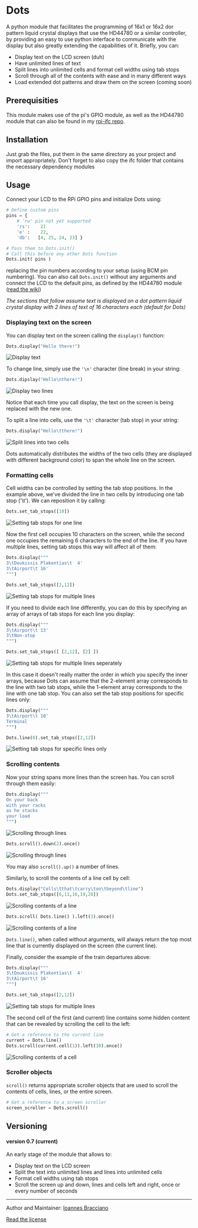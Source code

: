 # Dots
A python module that facilitates the programming of 16x1 or 16x2 dor pattern
liquid crystal displays that use the HD44780 or a similar controller, by
providing an easy to use python interface to communicate with the display but
also greatly extending the capabilities of it. Briefly, you can:
* Display text on the LCD screen (duh)
* Have unlimited lines of text
* Split lines into unlimited cells and format cell widths using tab stops
* Scroll through all of the contents with ease and in many different ways
* Load extended dot patterns and draw them on the screen (coming soon)

## Prerequisities
This module makes use of the pi's GPIO module, as well as the HD44780 module
that can also be found in my [rpi-ifc repo](https://github.com/IoannesBracciano/rpi-ifc).

## Installation
Just grab the files, put them in the same directory as your project and import
appropriately. Don't forget to also copy the ifc folder that contains the
necessary dependency modules

## Usage
Connect your LCD to the RPi GPIO pins and initialize Dots using:
```python
# Define custom pins
pins = {
    # 'rw' pin not yet supported
    'rs':    21
    'e' :    22,
    'db':   [4, 25, 24, 23] }

# Pass them to Dots.init()
# Call this before any other Dots function
Dots.init( pins )
```
replacing the pin numbers according to your setup (using BCM pin numbering).
You can also call `Dots.init()` without any arguments and connect the LCD to the
default pins, as defined by the HD44780  module ([read the wiki]())

*The sections that follow assume text is displayed on a dot pattern liquid
crystal display with 2 lines of text of 16 characters each (default for Dots)*

### Displaying text on the screen
You can display text on the screen calling the `display()` function:

```python
Dots.display("Hello there!")
```
![Display text](img/lcd_1.jpg)

To change line, simply use the `'\n'` character (line break) in your string:

```python
Dots.dipslay("Hello\nthere!")
```
![Display two lines](img/lcd_2.jpg)

Notice that each time you call display, the text on the screen is being
replaced with the new one.

To split a line into cells, use the `'\t'` character (tab stop) in your string:

```python
Dots.display("Hello\tthere!")
```
![Split lines into two cells](img/lcd_3.jpg)

Dots automatically distributes the widths of the two cells (they are displayed
with different background color) to span the whole line on the screen.

### Formatting cells
Cell widths can be controlled by setting the tab stop positions. In the example
above, we've divided the line in two cells by introducing one tab stop ('\t').
We can reposition it by calling:

```python
Dots.set_tab_stops([10])
```
![Setting tab stops for one line](img/lcd_4.jpg)

Now the first cell occupies 10 characters on the screen, while the second one
occupies the remaining 6 characters to the end of the line. If you have multiple
lines, setting tab stops this way will affect all of them:

```python
Dots.display("""
3\tDoukissis Plakentias\t  4'
3\tAirport\t 16'
""")

Dots.set_tab_stops([2,12])
```
![Setting tab stops for multiple lines](img/lcd_5.jpg)

If you need to divide each line differently, you can do this by specifying an
array of arrays of tab stops for each line you display:

```python
Dots.display("""
3\tAirport\t 13'
3\tNon-stop
""")

Dots.set_tab_stops([ [2,12], [2] ])
```
![Setting tab stops for multiple  lines seperately](img/lcd_6.jpg)

In this case it doesn't really matter the order in which you specify the inner
arrays, because Dots can assume that the 2-element array corresponds to the
line with two tab stops, while the 1-element array corresponds to the line with
one tab stop. You can also set the tab stop positions for specific lines only:

```python
Dots.display("""
3\tAirport\t 10'
Terminal
""")

Dots.line(0).set_tab_stops([2,12])
```
![Setting tab stops for specific lines only](img/lcd_7.jpg)

### Scrolling contents
Now your string spans more lines than the screen has. You can scroll through
them easily:

```python
Dots.display("""
On your back
with your racks
as he stacks
your load
""")
```
![Scrolling through lines](img/lcd_8.jpg)
```python
Dots.scroll().down(2).once()
```
![Scrolling through lines](img/lcd_9.jpg)

You may also `scroll().up()` a number of lines.

Similarly, to scroll the contents of a line cell by cell:

```python
Dots.display("Cells\tthat\tcarry\ton\tbeyond\tline")
Dots.set_tab_stops([6,11,16,19,28])
```
![Scrolling contents of a line](img/lcd_10.jpg)

```python
Dots.scroll( Dots.line() ).left(3).once()
```
![Scrolling contents of a line](img/lcd_11.jpg)

`Dots.line()`, when called without arguments, will always return the top most
line that is currently displayed on the screen (the current line).

Finally, consider the example of the train departures above:

```python
Dots.display("""
3\tDoukissis Plakentias\t  4'
3\tAirport\t 16'
""")

Dots.set_tab_stops([2,12])
```
![Setting tab stops for multiple lines](img/lcd_5.jpg)

The second cell of the first (and current) line contains some hidden content
that can be revealed by scrolling the cell to the left:

```python
# Get a reference to the current line
current = Dots.line()
Dots.scroll(current.cell(1)).left(10).once()
```
![Scrolling contents of a cell](img/lcd_12.jpg)

### Scroller objects
`scroll()` returns appropriate scroller objects that are used to scroll the
contents of cells, lines, or the entire screen.

```python
# Get a reference to a screen scroller
screen_scroller = Dots.scroll()
```

## Versioning
#### version 0.7 (**current**)
An early stage of the module that allows to:
* Display text on the LCD screen
* Split the text into unlimited lines and lines into unlimited cells
* Format cell widths using tab stops
* Scroll the screen up and down, lines and cells left and right, once or
  every number of seconds

---

Author and Maintainer: [Ioannes Bracciano](mailto:john.bracciano@hotmail.gr)

[Read the license](LICENSE)


